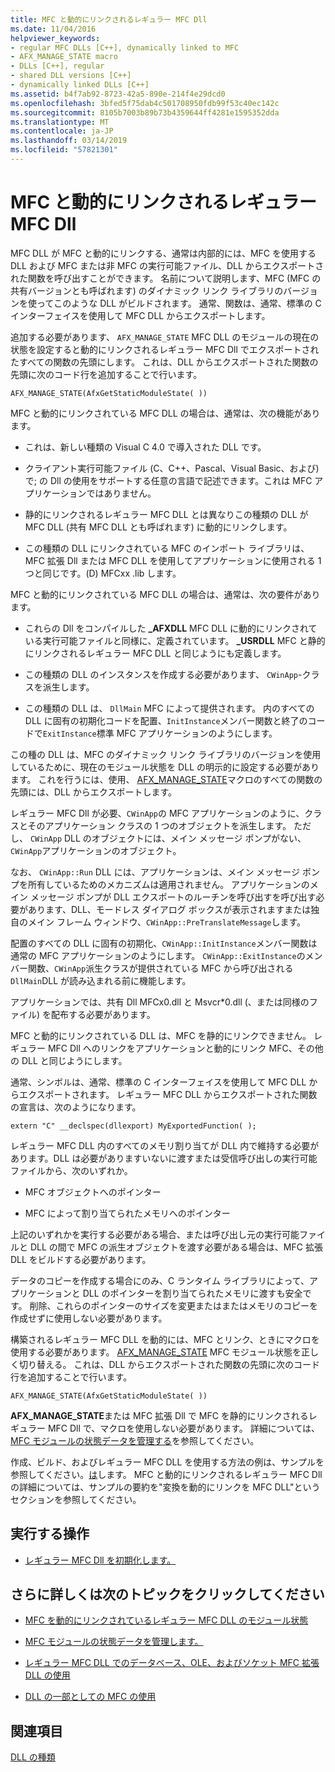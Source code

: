 ```yaml
---
title: MFC と動的にリンクされるレギュラー MFC Dll
ms.date: 11/04/2016
helpviewer_keywords:
- regular MFC DLLs [C++], dynamically linked to MFC
- AFX_MANAGE_STATE macro
- DLLs [C++], regular
- shared DLL versions [C++]
- dynamically linked DLLs [C++]
ms.assetid: b4f7ab92-8723-42a5-890e-214f4e29dcd0
ms.openlocfilehash: 3bfed5f75dab4c501708950fdb99f53c40ec142c
ms.sourcegitcommit: 8105b7003b89b73b4359644ff4281e1595352dda
ms.translationtype: MT
ms.contentlocale: ja-JP
ms.lasthandoff: 03/14/2019
ms.locfileid: "57821301"
---
```

# <a name="regular-mfc-dlls-dynamically-linked-to-mfc"></a>MFC と動的にリンクされるレギュラー MFC Dll

MFC DLL が MFC と動的にリンクする、通常は内部的には、MFC を使用する DLL および MFC または非 MFC の実行可能ファイル、DLL からエクスポートされた関数を呼び出すことができます。 名前について説明します、MFC (MFC の共有バージョンとも呼ばれます) のダイナミック リンク ライブラリのバージョンを使ってこのような DLL がビルドされます。 通常、関数は、通常、標準の C インターフェイスを使用して MFC DLL からエクスポートします。

追加する必要があります、 `AFX_MANAGE_STATE` MFC DLL のモジュールの現在の状態を設定すると動的にリンクされるレギュラー MFC Dll でエクスポートされたすべての関数の先頭にします。 これは、DLL からエクスポートされた関数の先頭に次のコード行を追加することで行います。

```
AFX_MANAGE_STATE(AfxGetStaticModuleState( ))
```

MFC と動的にリンクされている MFC DLL の場合は、通常は、次の機能があります。

- これは、新しい種類の Visual C 4.0 で導入された DLL です。

- クライアント実行可能ファイル (C、C++、Pascal、Visual Basic、および) で; の Dll の使用をサポートする任意の言語で記述できます。これは MFC アプリケーションではありません。

- 静的にリンクされるレギュラー MFC DLL とは異なりこの種類の DLL が MFC DLL (共有 MFC DLL とも呼ばれます) に動的にリンクします。

- この種類の DLL にリンクされている MFC のインポート ライブラリは、MFC 拡張 Dll または MFC DLL を使用してアプリケーションに使用される 1 つと同じです。(D) MFCxx .lib します。

MFC と動的にリンクされている MFC DLL の場合は、通常は、次の要件があります。

- これらの Dll をコンパイルした **_AFXDLL** MFC DLL に動的にリンクされている実行可能ファイルと同様に、定義されています。 **_USRDLL** MFC と静的にリンクされるレギュラー MFC DLL と同じようにも定義します。

- この種類の DLL のインスタンスを作成する必要があります、 `CWinApp`-クラスを派生します。

- この種類の DLL は、 `DllMain` MFC によって提供されます。 内のすべての DLL に固有の初期化コードを配置、`InitInstance`メンバー関数と終了のコードで`ExitInstance`標準 MFC アプリケーションのようにします。

この種の DLL は、MFC のダイナミック リンク ライブラリのバージョンを使用しているために、現在のモジュール状態を DLL の明示的に設定する必要があります。 これを行うには、使用、 [AFX_MANAGE_STATE](../mfc/reference/extension-dll-macros.md#afx_manage_state)マクロのすべての関数の先頭には、DLL からエクスポートします。

レギュラー MFC Dll が必要、`CWinApp`の MFC アプリケーションのように、クラスとそのアプリケーション クラスの 1 つのオブジェクトを派生します。 ただし、 `CWinApp` DLL のオブジェクトには、メイン メッセージ ポンプがない、`CWinApp`アプリケーションのオブジェクト。

なお、 `CWinApp::Run` DLL には、アプリケーションは、メイン メッセージ ポンプを所有しているためのメカニズムは適用されません。 アプリケーションのメイン メッセージ ポンプが DLL エクスポートのルーチンを呼び出すを呼び出す必要があります、DLL、モードレス ダイアログ ボックスが表示されますまたは独自のメイン フレーム ウィンドウ、`CWinApp::PreTranslateMessage`します。

配置のすべての DLL に固有の初期化、`CWinApp::InitInstance`メンバー関数は通常の MFC アプリケーションのようにします。 `CWinApp::ExitInstance`のメンバー関数、`CWinApp`派生クラスが提供されている MFC から呼び出される`DllMain`DLL が読み込まれる前に機能します。

アプリケーションでは、共有 Dll MFCx0.dll と Msvcr*0.dll (、または同様のファイル) を配布する必要があります。

MFC と動的にリンクされている DLL は、MFC を静的にリンクできません。 レギュラー MFC Dll へのリンクをアプリケーションと動的にリンク MFC、その他の DLL と同じようにします。

通常、シンボルは、通常、標準の C インターフェイスを使用して MFC DLL からエクスポートされます。 レギュラー MFC DLL からエクスポートされた関数の宣言は、次のようになります。

```
extern "C" __declspec(dllexport) MyExportedFunction( );
```

レギュラー MFC DLL 内のすべてのメモリ割り当てが DLL 内で維持する必要があります。DLL は必要がありますいないに渡すまたは受信呼び出しの実行可能ファイルから、次のいずれか。

- MFC オブジェクトへのポインター

- MFC によって割り当てられたメモリへのポインター

上記のいずれかを実行する必要がある場合、または呼び出し元の実行可能ファイルと DLL の間で MFC の派生オブジェクトを渡す必要がある場合は、MFC 拡張 DLL をビルドする必要があります。

データのコピーを作成する場合にのみ、C ランタイム ライブラリによって、アプリケーションと DLL のポインターを割り当てられたメモリに渡すも安全です。 削除、これらのポインターのサイズを変更またはまたはメモリのコピーを作成せずに使用しない必要があります。

構築されるレギュラー MFC DLL を動的には、MFC とリンク、ときにマクロを使用する必要があります。 [AFX_MANAGE_STATE](../mfc/reference/extension-dll-macros.md#afx_manage_state) MFC モジュール状態を正しく切り替える。 これは、DLL からエクスポートされた関数の先頭に次のコード行を追加することで行います。

```
AFX_MANAGE_STATE(AfxGetStaticModuleState( ))
```

**AFX_MANAGE_STATE**または MFC 拡張 Dll で MFC を静的にリンクされるレギュラー MFC Dll で、マクロを使用しない必要があります。 詳細については、[MFC モジュールの状態データを管理する](../mfc/managing-the-state-data-of-mfc-modules.md)を参照してください。

作成、ビルド、およびレギュラー MFC DLL を使用する方法の例は、サンプルを参照してください。[は](https://github.com/Microsoft/VCSamples/tree/master/VC2010Samples/MFC/advanced/DllScreenCap)します。 MFC と動的にリンクされるレギュラー MFC Dll の詳細については、サンプルの要約を"変換を動的にリンクを MFC DLL"というセクションを参照してください。

## <a name="what-do-you-want-to-do"></a>実行する操作

- [レギュラー MFC Dll を初期化します。](run-time-library-behavior.md#initializing-regular-dlls)

## <a name="what-do-you-want-to-know-more-about"></a>さらに詳しくは次のトピックをクリックしてください

- [MFC を動的にリンクされているレギュラー MFC DLL のモジュール状態](module-states-of-a-regular-dll-dynamically-linked-to-mfc.md)

- [MFC モジュールの状態データを管理します。](../mfc/managing-the-state-data-of-mfc-modules.md)

- [レギュラー MFC DLL でのデータベース、OLE、およびソケット MFC 拡張 DLL の使用](using-database-ole-and-sockets-extension-dlls-in-regular-dlls.md)

- [DLL の一部としての MFC の使用](../mfc/tn011-using-mfc-as-part-of-a-dll.md)

## <a name="see-also"></a>関連項目

[DLL の種類](kinds-of-dlls.md)

